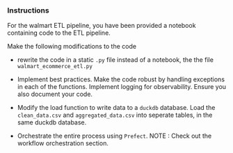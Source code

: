 

### Instructions

For the walmart ETL pipeline, you have been provided a notebook containing code to the ETL pipeline. 

Make the following modifications to the code

- rewrite the code in a static `.py` file instead of a notebook, the the file `walmart_ecommerce_etl.py`

- Implement best practices. Make the code robust by handling exceptions in each of the functions. Implement logging for observability.  Ensure you also document your code.

- Modify the load function to write data to a `duckdb` database. Load the `clean_data.csv` and `aggregated_data.csv` into seperate tables, in the same duckdb database.

- Orchestrate the entire process using `Prefect`.  NOTE : Check out the workflow orchestration section.


